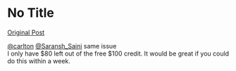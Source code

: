 # No Title

[Original Post](https://discourse.onlinedegree.iitm.ac.in/t/169029/318)

<p><a class="mention" href="/u/carlton">@carlton</a> <a class="mention" href="/u/saransh_saini">@Saransh_Saini</a> same issue<br>
I only have $80 left out of the free $100 credit. It would be great if you could do this within a week.</p>